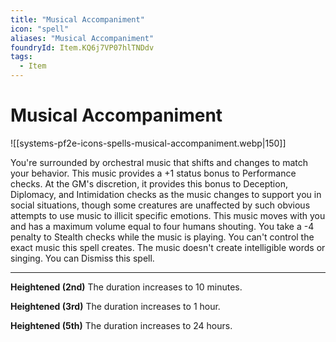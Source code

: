 ```yaml
---
title: "Musical Accompaniment"
icon: "spell"
aliases: "Musical Accompaniment"
foundryId: Item.KQ6j7VP07hlTNDdv
tags:
  - Item
---
```


# Musical Accompaniment
![[systems-pf2e-icons-spells-musical-accompaniment.webp|150]]

You're surrounded by orchestral music that shifts and changes to match your behavior. This music provides a +1 status bonus to Performance checks. At the GM's discretion, it provides this bonus to Deception, Diplomacy, and Intimidation checks as the music changes to support you in social situations, though some creatures are unaffected by such obvious attempts to use music to illicit specific emotions. This music moves with you and has a maximum volume equal to four humans shouting. You take a -4 penalty to Stealth checks while the music is playing. You can't control the exact music this spell creates. The music doesn't create intelligible words or singing. You can Dismiss this spell.

* * *

**Heightened (2nd)** The duration increases to 10 minutes.

**Heightened (3rd)** The duration increases to 1 hour.

**Heightened (5th)** The duration increases to 24 hours.
